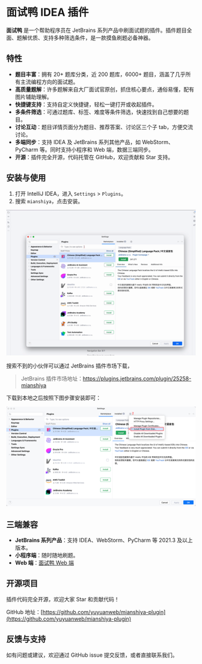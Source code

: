 # 面试鸭 IDEA 插件

**面试鸭** 是一个帮助程序员在 JetBrains 系列产品中刷面试题的插件。插件题目全面、题解优质、支持多种筛选条件，是一款摸鱼刷题必备神器。

## 特性

- **题目丰富**：拥有 20+ 题库分类，近 200 题库，6000+ 题目，涵盖了几乎所有主流编程方向的面试题。
- **高质量题解**：许多题解来自大厂面试官原创，抓住核心要点，通俗易懂，配有图片辅助理解。
- **快捷键支持**：支持自定义快捷键，轻松一键打开或收起插件。
- **多条件筛选**：可通过题库、标签、难度等条件筛选，快速找到自己想要的题目。
- **讨论互动**：题目详情页面分为题目、推荐答案、讨论区三个子 tab，方便交流讨论。
- **多端同步**：支持 IDEA 及 JetBrains 系列其他产品，如 WebStorm、PyCharm 等。同时支持小程序和 Web 端，数据三端同步。
- **开源**：插件完全开源，代码托管在 GitHub，欢迎贡献和 Star 支持。

## 安装与使用

1. 打开 IntelliJ IDEA，进入 `Settings` > `Plugins`。
2. 搜索 `mianshiya`，点击安装。

![install.gif](imgs/install.gif)

搜索不到的小伙伴可以通过 JetBrains 插件市场下载，
> JetBrains 插件市场地址：https://plugins.jetbrains.com/plugin/25258-mianshiya

下载到本地之后按照下图步骤安装即可：

![img.png](imgs/img.png)


## 三端兼容

- **JetBrains 系列产品**：支持 IDEA、WebStorm、PyCharm 等 2021.3 及以上版本。
- **小程序端**：随时随地刷题。
- **Web 端**：[面试鸭 Web 端](https://mianshiya.com)

## 开源项目

插件代码完全开源，欢迎大家 Star 和贡献代码！

GitHub 地址：[https://github.com/yuyuanweb/mianshiya-plugin](https://github.com/yuyuanweb/mianshiya-plugin)

## 反馈与支持

如有问题或建议，欢迎通过 GitHub issue 提交反馈，或者直接联系我们。
